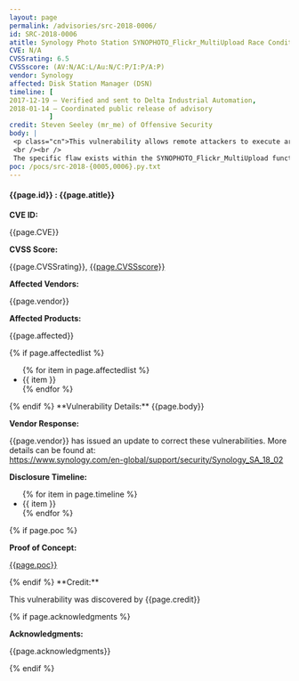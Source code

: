 ```yaml
---
layout: page
permalink: /advisories/src-2018-0006/
id: SRC-2018-0006
atitle: Synology Photo Station SYNOPHOTO_Flickr_MultiUpload Race Condition File Write Remote Code Execution Vulnerability
CVE: N/A
CVSSrating: 6.5
CVSSscore: (AV:N/AC:L/Au:N/C:P/I:P/A:P)
vendor: Synology
affected: Disk Station Manager (DSN)
timeline: [
2017-12-19 – Verified and sent to Delta Industrial Automation,
2018-01-14 – Coordinated public release of advisory
          ]
credit: Steven Seeley (mr_me) of Offensive Security
body: |
 <p class="cn">This vulnerability allows remote attackers to execute arbitrary code on vulnerable installations of Synology Photo Station. Although authentication is required to exploit this vulnerability, the existing authentication mechanism can be bypassed.
 <br /><br />
 The specific flaw exists within the SYNOPHOTO_Flickr_MultiUpload function. When parsing the prog_id parameter, the application does not properly validate a user-supplied string before using it to execute a call to file_put_contents. An attacker can leverage this vulnerability to execute code under the context of the PhotoStation user.</p>
poc: /pocs/src-2018-{0005,0006}.py.txt
---
```


<h4><b>{{page.id}} : {{page.atitle}}</b></h4>

**CVE ID:**
<p class="cn">{{page.CVE}}</p>

**CVSS Score:**
<p class="cn">{{page.CVSSrating}}, <a href="https://nvd.nist.gov/cvss/v2-calculator?vector={{page.CVSSscore}}">{{page.CVSSscore}}</a></p>

**Affected Vendors:**
<p class="cn">{{page.vendor}}</p>

**Affected Products:**
<p class="cn">{{page.affected}}</p>
{% if page.affectedlist %}
<ul class="cn">
{% for item in page.affectedlist %}
  <li>{{ item }}</li>
{% endfor %}
</ul>
{% endif %}
**Vulnerability Details:**
{{page.body}}

**Vendor Response:**

<p class="cn">{{page.vendor}} has issued an update to correct these vulnerabilities. More details can be found at: <br />
<a href="https://www.synology.com/en-global/support/security/Synology_SA_18_02">https://www.synology.com/en-global/support/security/Synology_SA_18_02</a></p>

**Disclosure Timeline:**
<ul class="cn">
{% for item in page.timeline %}
  <li>{{ item }}</li>
{% endfor %}
</ul>
{% if page.poc %}

**Proof of Concept:**
<p class="cn"><a href="{{page.poc}}">{{page.poc}}</a></p>
{% endif %}
**Credit:**
<p class="cn">This vulnerability was discovered by {{page.credit}}</p>
{% if page.acknowledgments %}

**Acknowledgments:**
<p class="cn">{{page.acknowledgments}}</p>
{% endif %}
